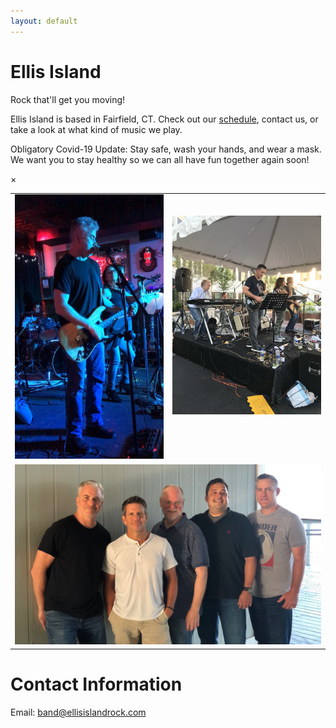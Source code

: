 ```yaml
---
layout: default
---
```


# Ellis Island
Rock that'll get you moving!

Ellis Island is based in Fairfield, CT. Check out our
[schedule](schedule.html), contact us, or take a look at what kind of music
we play.

Obligatory Covid-19 Update: Stay safe, wash your hands, and wear a mask. We
want you to stay healthy so we can all have fun together again soon!

<div id="myModal" class="modal">
  <span class="close" onclick="document.getElementById('myModal').style.display='none'">&times;</span>
  <img class="modal-content" id="img01">
  <div id="caption"></div>
</div>

<table width="100%">
  <tr style="vertical-align: top;">
    <td with="50%" style="align: center; text-align: center;">
        <img class="myImg" src="images/tim_and_jeannine_seagrape.jpg" width="330" 
             alt="Tim and Jeannine at the Seagrape" onclick="modal_image(this);"/>
    </td>
    <td with="50%" style="align: center; text-align: center;">
      <br/><br/>
      <img class="myImg" src="images/taste_of_fairfield.jpg" width="330"
           alt="On stage at A Taste of Fairfield" onclick="modal_image(this);"/>
    </td>
  </tr>
  <tr style="vertical-align: top;">
    <td colspan="2" width="100%" style="align: top; text-align: center;">
      <img class="myImg" src="images/band_2021_08_05.jpg" width="100%"
           alt="The band standing for a photo at Penfield Beach, August 2021"
           onclick="modal_image(this);"/>
    </td>
  </tr>
</table>

# Contact Information

Email: [band@ellisislandrock.com](mailto:band@ellisislandrock.com)

